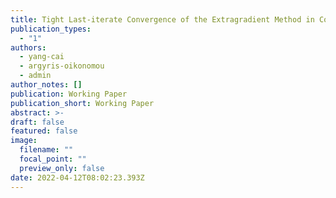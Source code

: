 ```yaml
---
title: Tight Last-iterate Convergence of the Extragradient Method in Constrained Monotone Variational Inequalities
publication_types:
  - "1"
authors:
  - yang-cai
  - argyris-oikonomou
  - admin
author_notes: []
publication: Working Paper
publication_short: Working Paper
abstract: >-
draft: false
featured: false
image:
  filename: ""
  focal_point: ""
  preview_only: false
date: 2022-04-12T08:02:23.393Z
---
```

